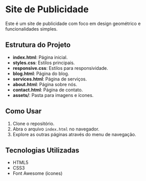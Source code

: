 # Site de Publicidade

Este é um site de publicidade com foco em design geométrico e funcionalidades simples.

## Estrutura do Projeto

- **index.html**: Página inicial.
- **styles.css**: Estilos principais.
- **responsive.css**: Estilos para responsividade.
- **blog.html**: Página do blog.
- **services.html**: Página de serviços.
- **about.html**: Página sobre nós.
- **contact.html**: Página de contato.
- **assets/**: Pasta para imagens e ícones.

## Como Usar

1. Clone o repositório.
2. Abra o arquivo `index.html` no navegador.
3. Explore as outras páginas através do menu de navegação.

## Tecnologias Utilizadas

- HTML5
- CSS3
- Font Awesome (ícones)